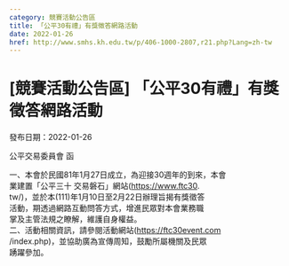 ```yaml
---
category: 競賽活動公告區
title: 「公平30有禮」有獎徵答網路活動
date: 2022-01-26
href: http://www.smhs.kh.edu.tw/p/406-1000-2807,r21.php?Lang=zh-tw
---
```


# [競賽活動公告區] 「公平30有禮」有獎徵答網路活動

發布日期：2022-01-26

公平交易委員會 函  
  
一、本會於民國81年1月27日成立，為迎接30週年的到來，本會  
業建置「公平三十 交易磐石」網站(https://www.ftc30.  
tw/)，並於本(111)年1月10日至2月22日辦理旨揭有獎徵答  
活動，期透過網路互動問答方式，增進民眾對本會業務職  
掌及主管法規之瞭解，維護自身權益。  
二、活動相關資訊，請參閱活動網站(https://ftc30event.com  
/index.php)，並協助廣為宣傳周知，鼓勵所屬機關及民眾  
踴躍參加。

